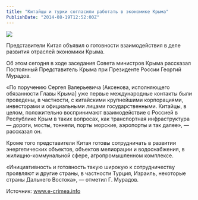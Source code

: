 ```yaml
---
title: "Китайцы и турки согласили работать в экономике Крыма" 
PublishDate: "2014-08-19T12:52:00Z" 
--- 
```

 ![](/docs/image/ЮАНЬ.jpg)

Представители Китая объявил о готовности взаимодействия в деле развития отраслей экономики Крыма.


Об этом сегодня в ходе заседания Совета министров Крыма рассказал Постоянный Представитель Крыма при Президенте России Георгий Мурадов.


&laquo;По поручению Сергея Валерьевича [Аксенова, исполняющего обязанности Главы Крыма] уже первые международные контакты были проведены, в частности, с китайскими крупнейшими корпорациями, инвесторами и официальными лицами государственными. Китайцы, в целом, положительно воспринимают взаимодействие с Россией в Республике Крым в таких вопросах, как транспортная инфраструктура &mdash; дороги, мосты, тоннели, порты морские, аэропорты и так далее&raquo;, &mdash; рассказал он.


Кроме того представители Китая готовы сотрудничать в развитии энергетических объектов, объектов мелиорации и водоснабжения, в жилищно-коммунальной сфере, агропромышленном комплексе.


&laquo;Инициативность и готовность такую широкую к сотрудничеству проявляют и другие страны, в частности Турция, Израиль, некоторые страны Дальнего Востока&raquo;, &mdash; отметил Г. Мурадов.




Источник:  www.e-crimea.info



